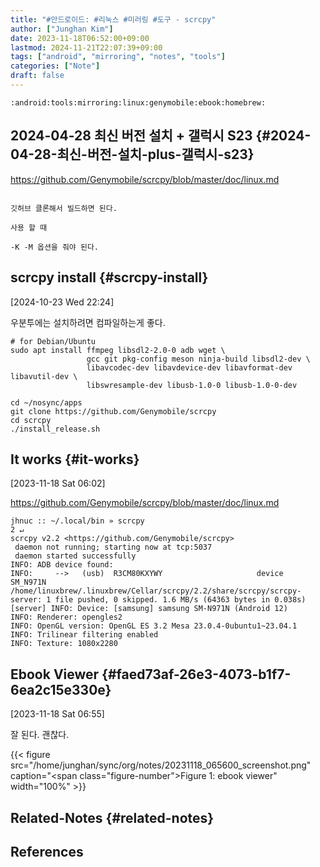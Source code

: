 ```yaml
---
title: "#안드로이드: #리눅스 #미러링 #도구 - scrcpy"
author: ["Junghan Kim"]
date: 2023-11-18T06:52:00+09:00
lastmod: 2024-11-21T22:07:39+09:00
tags: ["android", "mirroring", "notes", "tools"]
categories: ["Note"]
draft: false
---
```


```text
:android:tools:mirroring:linux:genymobile:ebook:homebrew:
```


## 2024-04-28 최신 버전 설치 + 갤럭시 S23 {#2024-04-28-최신-버전-설치-plus-갤럭시-s23}

<https://github.com/Genymobile/scrcpy/blob/master/doc/linux.md>

```text

깃허브 클론해서 빌드하면 된다.

사용 할 때

-K -M 옵션을 줘야 된다.

```


## scrcpy install {#scrcpy-install}

<span class="timestamp-wrapper"><span class="timestamp">[2024-10-23 Wed 22:24]</span></span>

우분투에는 설치하려면 컴파일하는게 좋다.

```shell
# for Debian/Ubuntu
sudo apt install ffmpeg libsdl2-2.0-0 adb wget \
                 gcc git pkg-config meson ninja-build libsdl2-dev \
                 libavcodec-dev libavdevice-dev libavformat-dev libavutil-dev \
                 libswresample-dev libusb-1.0-0 libusb-1.0-0-dev

cd ~/nosync/apps
git clone https://github.com/Genymobile/scrcpy
cd scrcpy
./install_release.sh
```


## It works {#it-works}

<span class="timestamp-wrapper"><span class="timestamp">[2023-11-18 Sat 06:02]</span></span>

<https://github.com/Genymobile/scrcpy/blob/master/doc/linux.md>

```text
jhnuc :: ~/.local/bin » scrcpy                                                          2 ↵
scrcpy v2.2 <https://github.com/Genymobile/scrcpy>
 daemon not running; starting now at tcp:5037
 daemon started successfully
INFO: ADB device found:
INFO:     -->   (usb)  R3CM80KXYWY                     device  SM_N971N
/home/linuxbrew/.linuxbrew/Cellar/scrcpy/2.2/share/scrcpy/scrcpy-server: 1 file pushed, 0 skipped. 1.6 MB/s (64363 bytes in 0.038s)
[server] INFO: Device: [samsung] samsung SM-N971N (Android 12)
INFO: Renderer: opengles2
INFO: OpenGL version: OpenGL ES 3.2 Mesa 23.0.4-0ubuntu1~23.04.1
INFO: Trilinear filtering enabled
INFO: Texture: 1080x2280

```


## Ebook Viewer {#faed73af-26e3-4073-b1f7-6ea2c15e330e}

<span class="timestamp-wrapper"><span class="timestamp">[2023-11-18 Sat 06:55]</span></span>

잘 된다. 괜찮다.

{{< figure src="/home/junghan/sync/org/notes/20231118_065600_screenshot.png" caption="<span class=\"figure-number\">Figure 1: </span>ebook viewer" width="100%" >}}


## Related-Notes {#related-notes}

## References

<style>.csl-entry{text-indent: -1.5em; margin-left: 1.5em;}</style><div class="csl-bib-body">
</div>
